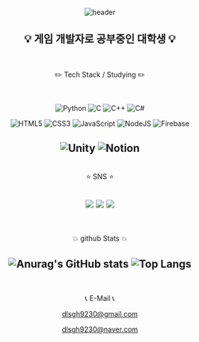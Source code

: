 <div align=center>

![header](https://capsule-render.vercel.app/api?type=waving&customColorList=&height=300&section=header&text=Welcome&desc=PQ77github&fontSize=90&fontAlign=50&fontAlignY=45&fontColor=000000)

💡 게임  개발자로 공부중인 대학생 💡<br>
----------
<br>

✏️ Tech Stack / Studying ✏️

<br>

![Python](https://img.shields.io/badge/python-3670A0?style=for-the-badge&logo=python&logoColor=ffdd54) ![C](https://img.shields.io/badge/c-%2300599C.svg?style=for-the-badge&logo=c&logoColor=white) ![C++](https://img.shields.io/badge/c++-%2300599C.svg?style=for-the-badge&logo=c%2B%2B&logoColor=white) ![C#](https://img.shields.io/badge/c%23-%23239120.svg?style=for-the-badge&logo=c-sharp&logoColor=white)



![HTML5](https://img.shields.io/badge/html5-%23E34F26.svg?style=for-the-badge&logo=html5&logoColor=white) ![CSS3](https://img.shields.io/badge/css3-%231572B6.svg?style=for-the-badge&logo=css3&logoColor=white) ![JavaScript](https://img.shields.io/badge/javascript-%23323330.svg?style=for-the-badge&logo=javascript&logoColor=%23F7DF1E)
![NodeJS](https://img.shields.io/badge/node.js-6DA55F?style=for-the-badge&logo=node.js&logoColor=white) ![Firebase](https://img.shields.io/badge/Firebase-039BE5?style=for-the-badge&logo=Firebase&logoColor=white)


![Unity](https://img.shields.io/badge/unity-%23000000.svg?style=for-the-badge&logo=unity&logoColor=white) ![Notion](https://img.shields.io/badge/Notion-%23000000.svg?style=for-the-badge&logo=notion&logoColor=white)
------------
<br>
⭐ SNS ⭐

<a href="https://blog.naver.com/daze2649" target="_blank"><img src="https://img.shields.io/badge/AnimeBlog-000000?style=flat-square&logo=Bloglovin&logoColor=white"/></a> <a href="https://blog.naver.com/dlsgh9230" target="_blank"><img src="https://img.shields.io/badge/CodingBlog-000000?style=flat-square&logo=dev.to&logoColor=white"/></a> <a href="https://scrawny-galley-7da.notion.site/Game-ClientProgrammer-ea81731dd780457e8146806d73478713" target="_blank"><img src="https://img.shields.io/badge/Notion-000000?style=flat-square&logo=Notion&logoColor=white"/></a> 
------
<br>

💥 github Stats 💥

![Anurag's GitHub stats](https://github-readme-stats.vercel.app/api?username=PQ777&show_icons=true&theme=radical) ![Top Langs](https://github-readme-stats.vercel.app/api/top-langs/?username=PQ777&layout=compact&theme=tokyonight)
-----
<br>

📞 E-Mail 📞

dlsgh9230@gmail.com 

dlsgh9230@naver.com
</div>
